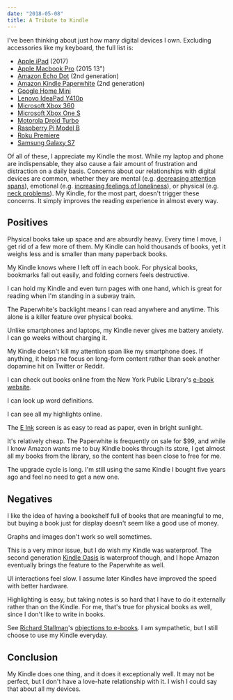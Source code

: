 ```yaml
---
date: "2018-05-08"
title: A Tribute to Kindle
---
```

I've been thinking about just how many digital devices I own. Excluding
accessories like my keyboard, the full list is:

* [Apple iPad](https://en.wikipedia.org/wiki/IPad_(2017)) (2017)
* [Apple Macbook Pro](https://en.wikipedia.org/wiki/MacBook_Pro#Third_generation_(Retina)) (2015 13")
* [Amazon Echo Dot](https://en.wikipedia.org/wiki/Amazon_Echo#Echo_Dot) (2nd generation)
* [Amazon Kindle Paperwhite](https://en.wikipedia.org/wiki/Amazon_Kindle#Kindle_Paperwhite_(2nd_generation)) (2nd generation)
* [Google Home Mini](https://en.wikipedia.org/wiki/Google_Home#Home_Mini)
* [Lenovo IdeaPad Y410p](https://en.wikipedia.org/wiki/IdeaPad_Y_Series#Y410p)
* [Microsoft Xbox 360](https://en.wikipedia.org/wiki/Xbox_360)
* [Microsoft Xbox One S](https://en.wikipedia.org/wiki/Xbox_One#Xbox_One_S)
* [Motorola Droid Turbo](https://en.wikipedia.org/wiki/Droid_Turbo)
* [Raspberry Pi Model B](https://en.wikipedia.org/wiki/Raspberry_Pi#Model_B)
* [Roku Premiere](https://en.wikipedia.org/wiki/Roku#Fifth_generation)
* [Samsung Galaxy S7](https://en.wikipedia.org/wiki/Samsung_Galaxy_S7)

Of all of these, I appreciate my Kindle the most. While my laptop and phone are
indispensable, they also cause a fair amount of frustration and distraction on
a daily basis. Concerns about our relationships with digital devices are
common, whether they are mental (e.g. [decreasing attention
spans](https://www.nytimes.com/2016/01/22/opinion/the-eight-second-attention-span.html)),
emotional (e.g. [increasing feelings of
loneliness](https://theconversation.com/how-the-digitalisation-of-everything-is-making-us-more-lonely-90870)),
or physical (e.g. [neck
problems](https://www.express.co.uk/life-style/health/634318/Smartphone-tablet-gadgets-effect-health)).
My Kindle, for the most part, doesn't trigger these concerns. It simply
improves the reading experience in almost every way.

## Positives
Physical books take up space and are absurdly heavy. Every time I move, I get
rid of a few more of them. My Kindle can hold thousands of books, yet it weighs
less and is smaller than many paperback books.

My Kindle knows where I left off in each book. For physical books, bookmarks
fall out easily, and folding corners feels destructive.

I can hold my Kindle and even turn pages with one hand, which is great for
reading when I'm standing in a subway train.

The Paperwhite's backlight means I can read anywhere and anytime. This alone is
a killer feature over physical books.

Unlike smartphones and laptops, my Kindle never gives me battery anxiety. I can
go weeks without charging it.

My Kindle doesn't kill my attention span like my smartphone does. If anything,
it helps me focus on long-form content rather than seek another dopamine hit on
Twitter or Reddit.

I can check out books online from the New York Public Library's [e-book
website](https://nypl.overdrive.com/).

I can look up word definitions.

I can see all my highlights online.

The [E Ink](https://en.wikipedia.org/wiki/E_Ink) screen is as easy to read as
paper, even in bright sunlight.

It's relatively cheap. The Paperwhite is frequently on sale for $99, and while
I know Amazon wants me to buy Kindle books through its store, I get almost all
my books from the library, so the content has been close to free for me.

The upgrade cycle is long. I'm still using the same Kindle I bought five
years ago and feel no need to get a new one.

## Negatives
I like the idea of having a bookshelf full of books that are meaningful to me,
but buying a book just for display doesn't seem like a good use of money.

Graphs and images don't work so well sometimes.

This is a very minor issue, but I do wish my Kindle was waterproof.  The second
generation [Kindle
Oasis](https://en.wikipedia.org/wiki/Amazon_Kindle#Kindle_Oasis_(2nd_generation))
is waterproof though, and I hope Amazon eventually brings the feature to the
Paperwhite as well.

UI interactions feel slow. I assume later Kindles have improved the speed with
better hardware.

Highlighting is easy, but taking notes is so hard that I have to do it
externally rather than on the Kindle. For me, that's true for physical books as
well, since I don't like to write in books.

See [Richard Stallman](https://en.wikipedia.org/wiki/Richard_Stallman)'s
[objections to e-books](https://stallman.org/articles/ebooks.pdf). I am
sympathetic, but I still choose to use my Kindle everyday.

## Conclusion
My Kindle does one thing, and it does it exceptionally well. It may not be
perfect, but I don't have a love-hate relationship with it. I wish I could say
that about all my devices.
